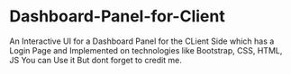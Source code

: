 # Dashboard-Panel-for-Client
An Interactive UI for a Dashboard Panel for the CLient Side which has a Login Page and Implemented on technologies like Bootstrap, CSS, HTML, JS
You can Use it But dont forget to credit me. 
